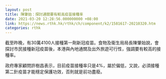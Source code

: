 ```yaml
---
layout: post
title: 陳肇始：探討通關要有較高疫苗接種率
date: 2021-03-20 12:28:56.000000000 +08:00
link: https://news.rthk.hk/rthk/ch/component/k2/1581617-20210320.htm
categories: rthk
---
```


截至昨晚，有30萬4100人接種第一劑新冠疫苗。食物及衞生局局長陳肇始說，會探討市民接種新冠疫苗後，本港與內地通關及出外旅遊可行性，強調要有較高的接種率。

政府專家顧問許樹昌表示，目前疫苗接種率只是4%，屬於偏低，又說，必須接種第二針疫苗才能穩定保護功效，否則就是前功盡廢。
